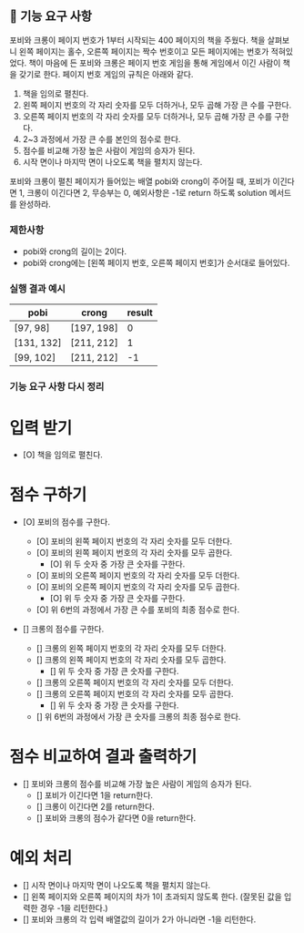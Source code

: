 ## 🚀 기능 요구 사항

포비와 크롱이 페이지 번호가 1부터 시작되는 400 페이지의 책을 주웠다. 책을 살펴보니 왼쪽 페이지는 홀수, 오른쪽 페이지는 짝수 번호이고 모든 페이지에는 번호가 적혀있었다. 책이 마음에 든 포비와 크롱은 페이지 번호 게임을 통해 게임에서 이긴 사람이 책을 갖기로 한다. 페이지 번호 게임의 규칙은 아래와 같다.

1. 책을 임의로 펼친다.
2. 왼쪽 페이지 번호의 각 자리 숫자를 모두 더하거나, 모두 곱해 가장 큰 수를 구한다.
3. 오른쪽 페이지 번호의 각 자리 숫자를 모두 더하거나, 모두 곱해 가장 큰 수를 구한다.
4. 2~3 과정에서 가장 큰 수를 본인의 점수로 한다.
5. 점수를 비교해 가장 높은 사람이 게임의 승자가 된다.
6. 시작 면이나 마지막 면이 나오도록 책을 펼치지 않는다.

포비와 크롱이 펼친 페이지가 들어있는 배열 pobi와 crong이 주어질 때, 포비가 이긴다면 1, 크롱이 이긴다면 2, 무승부는 0, 예외사항은 -1로 return 하도록 solution 메서드를 완성하라.

### 제한사항

- pobi와 crong의 길이는 2이다.
- pobi와 crong에는 [왼쪽 페이지 번호, 오른쪽 페이지 번호]가 순서대로 들어있다.

### 실행 결과 예시

| pobi       | crong      | result |
| ---------- | ---------- | ------ |
| [97, 98]   | [197, 198] | 0      |
| [131, 132] | [211, 212] | 1      |
| [99, 102]  | [211, 212] | -1     |

### 기능 요구 사항 다시 정리

# 입력 받기

- [O] 책을 임의로 펼친다.

# 점수 구하기

- [O] 포비의 점수를 구한다.

  - [O] 포비의 왼쪽 페이지 번호의 각 자리 숫자를 모두 더한다.
  - [O] 포비의 왼쪽 페이지 번호의 각 자리 숫자를 모두 곱한다.
    - [O] 위 두 숫자 중 가장 큰 숫자를 구한다.
  - [O] 포비의 오른쪽 페이지 번호의 각 자리 숫자를 모두 더한다.
  - [O] 포비의 오른쪽 페이지 번호의 각 자리 숫자를 모두 곱한다.
    - [O] 위 두 숫자 중 가장 큰 숫자를 구한다.
  - [O] 위 6번의 과정에서 가장 큰 수를 포비의 최종 점수로 한다.

- [] 크롱의 점수를 구한다.
  - [] 크롱의 왼쪽 페이지 번호의 각 자리 숫자를 모두 더한다.
  - [] 크롱의 왼쪽 페이지 번호의 각 자리 숫자를 모두 곱한다.
    - [] 위 두 숫자 중 가장 큰 숫자를 구한다.
  - [] 크롱의 오른쪽 페이지 번호의 각 자리 숫자를 모두 더한다.
  - [] 크롱의 오른쪽 페이지 번호의 각 자리 숫자를 모두 곱한다.
    - [] 위 두 숫자 중 가장 큰 숫자를 구한다.
  - [] 위 6번의 과정에서 가장 큰 숫자를 크롱의 최종 점수로 한다.

# 점수 비교하여 결과 출력하기

- [] 포비와 크롱의 점수를 비교해 가장 높은 사람이 게임의 승자가 된다.
  - [] 포비가 이긴다면 1을 return한다.
  - [] 크롱이 이긴다면 2를 return한다.
  - [] 포비와 크롱의 점수가 같다면 0을 return한다.

# 예외 처리

- [] 시작 면이나 마지막 면이 나오도록 책을 펼치지 않는다.
- [] 왼쪽 페이지와 오른쪽 페이지의 차가 1이 초과되지 않도록 한다. (잘못된 값을 입력한 경우 -1을 리턴한다.)
- [] 포비와 크롱의 각 입력 배열값의 길이가 2가 아니라면 -1을 리턴한다.
